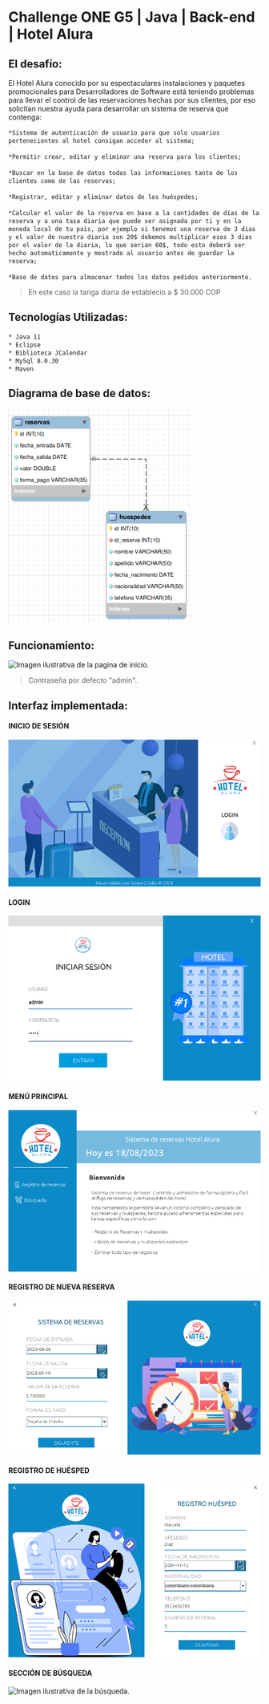 # Challenge ONE G5 | Java | Back-end | Hotel Alura



## El desafío:

El Hotel Alura conocido por su espectaculares instalaciones y paquetes promocionales para Desarrolladores de Software está teniendo problemas para llevar el control de las reservaciones hechas por sus clientes, por eso solicitan nuestra ayuda para desarrollar un sistema de reserva que contenga:
```
*Sistema de autenticación de usuario para que solo usuarios pertenecientes al hotel consigan acceder al sistema;

*Permitir crear, editar y eliminar una reserva para los clientes;

*Buscar en la base de datos todas las informaciones tanto de los clientes como de las reservas;

*Registrar, editar y eliminar datos de los huéspedes;

*Calcular el valor de la reserva en base a la cantidades de días de la reserva y a una tasa diaria que puede ser asignada por ti y en la moneda local de tu país, por ejemplo si tenemos una reserva de 3 dias y el valor de nuestra diaria son 20$ debemos multiplicar esos 3 dias por el valor de la diaria, lo que serian 60$, todo esto deberá ser hecho automaticamente y mostrado al usuario antes de guardar la reserva;

*Base de datos para almacenar todos los datos pedidos anteriormente.
```
> En este caso la tariga diaria de establecio a $ 30.000 COP

## Tecnologías Utilizadas:
```
* Java 11
* Eclipse
* Biblioteca JCalendar
* MySql 8.0.30
* Maven
```


## Diagrama de base de datos:
![Imagen ilustrativa del Diagrama Entidad Relacion del la base de datos.](src/main/java/com/alurahotel/img/DiagramaBaseDeDatosHotelAlura.png)

## Funcionamiento:
![Imagen ilustrativa de la pagina de inicio.](src/main/java/com/alurahotel/img/Hotel.gif)

>Contraseña por defecto "admin".

## Interfaz implementada:

#### INICIO DE SESIÓN
![Imagen ilustrativa de la pagina de inicio.](src/main/java/com/alurahotel/img/PaginaInicio.png)

#### LOGIN
![Imagen ilustrativa del login.](src/main/java/com/alurahotel/img/login.png)

#### MENÚ PRINCIPAL
![Imagen ilustrativa del menu principal.](src/main/java/com/alurahotel/img/menuprincipal.png)

#### REGISTRO DE NUEVA RESERVA
![Imagen ilustrativa de reserva.](src/main/java/com/alurahotel/img/reserva.png)

#### REGISTRO DE HUÉSPED
![Imagen ilustrativa de registro Huésped.](src/main/java/com/alurahotel/img/cliente.png)

#### SECCIÓN DE BÚSQUEDA
![Imagen ilustrativa de la búsqueda.](src/main/java/com/alurahotel/img/reservaBusqueda.png)


